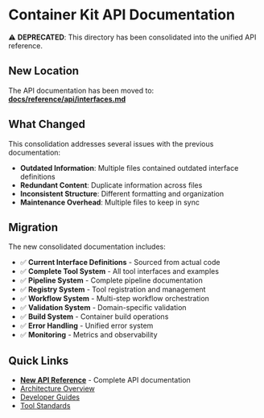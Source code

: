 # Container Kit API Documentation

⚠️ **DEPRECATED**: This directory has been consolidated into the unified API reference.

## New Location

The API documentation has been moved to:
**[docs/reference/api/interfaces.md](../reference/api/interfaces.md)**

## What Changed

This consolidation addresses several issues with the previous documentation:

- **Outdated Information**: Multiple files contained outdated interface definitions
- **Redundant Content**: Duplicate information across files
- **Inconsistent Structure**: Different formatting and organization
- **Maintenance Overhead**: Multiple files to keep in sync

## Migration

The new consolidated documentation includes:

- ✅ **Current Interface Definitions** - Sourced from actual code
- ✅ **Complete Tool System** - All tool interfaces and examples
- ✅ **Pipeline System** - Complete pipeline documentation
- ✅ **Registry System** - Tool registration and management
- ✅ **Workflow System** - Multi-step workflow orchestration
- ✅ **Validation System** - Domain-specific validation
- ✅ **Build System** - Container build operations
- ✅ **Error Handling** - Unified error system
- ✅ **Monitoring** - Metrics and observability

## Quick Links

- **[New API Reference](../reference/api/interfaces.md)** - Complete API documentation
- [Architecture Overview](../architecture/three-layer-architecture.md)
- [Developer Guides](../guides/developer/)
- [Tool Standards](../reference/tools/standards.md)
